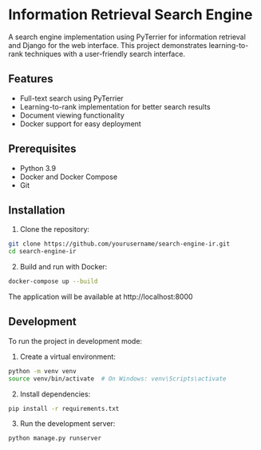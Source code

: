 # Information Retrieval Search Engine

A search engine implementation using PyTerrier for information retrieval and Django for the web interface. This project demonstrates learning-to-rank techniques with a user-friendly search interface.

## Features

- Full-text search using PyTerrier
- Learning-to-rank implementation for better search results
- Document viewing functionality
- Docker support for easy deployment

## Prerequisites

- Python 3.9
- Docker and Docker Compose
- Git

## Installation

1. Clone the repository:
```bash
git clone https://github.com/yourusername/search-engine-ir.git
cd search-engine-ir
```

2. Build and run with Docker:
```bash
docker-compose up --build
```

The application will be available at http://localhost:8000

## Development

To run the project in development mode:

1. Create a virtual environment:
```bash
python -m venv venv
source venv/bin/activate  # On Windows: venv\Scripts\activate
```

2. Install dependencies:
```bash
pip install -r requirements.txt
```

3. Run the development server:
```bash
python manage.py runserver
```